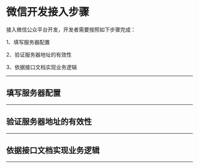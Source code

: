 # 微信开发接入步骤

接入微信公众平台开发，开发者需要按照如下步骤完成：

1、填写服务器配置

2、验证服务器地址的有效性

3、依据接口文档实现业务逻辑

---

## 填写服务器配置



---

## 验证服务器地址的有效性



---

## 依据接口文档实现业务逻辑



---

 

 



